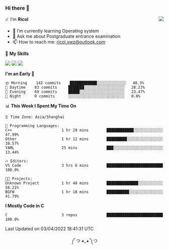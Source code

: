 ### Hi there 👋

<a href="#">
  <img align="right" src="https://github-readme-stats.vercel.app/api?username=Ricolxwz&count_private=true&show_icons=true&theme=prussian" />
</a>

☄️ I‘m **Ricol**

- 🌱 I’m currently learning Operating system
- 💬 Ask me about Postgraduate entrance examination
- 📫 How to reach me: ricol.xwz@outlook.com

🌟 **My Skills**

![](https://img.shields.io/badge/-Git-000000?style=flat-square&logo=git&logoColor=fff)
![](https://img.shields.io/badge/-C-3e74a2?style=flat-square&logo=C&logoColor=fff)
![](https://img.shields.io/badge/-Python-4fc08d?style=flat-square&logo=python&logoColor=fff)

<!--START_SECTION:waka-->
**I'm an Early 🐤** 

```text
🌞 Morning    142 commits    ████████████░░░░░░░░░░░░░   48.3% 
🌆 Daytime    83 commits     ███████░░░░░░░░░░░░░░░░░░   28.23% 
🌃 Evening    69 commits     █████░░░░░░░░░░░░░░░░░░░░   23.47% 
🌙 Night      0 commits      ░░░░░░░░░░░░░░░░░░░░░░░░░   0.0%

```


📊 **This Week I Spent My Time On** 

```text
⌚︎ Time Zone: Asia/Shanghai

💬 Programming Languages: 
C++                      1 hr 29 mins        ████████████░░░░░░░░░░░░░   47.99% 
Other                    1 hr 12 mins        █████████░░░░░░░░░░░░░░░░   38.57% 
YAML                     25 mins             ███░░░░░░░░░░░░░░░░░░░░░░   13.44%

🔥 Editors: 
VS Code                  3 hrs 6 mins        █████████████████████████   100.0%

🐱‍💻 Projects: 
Unknown Project          1 hr 48 mins        ██████████████░░░░░░░░░░░   58.21% 
BGFW                     1 hr 18 mins        ██████████░░░░░░░░░░░░░░░   41.79%

```

**I Mostly Code in C** 

```text
C                        3 repos             █████████████████████████   100.0%

```



 Last Updated on 03/04/2022 18:41:31 UTC
<!--END_SECTION:waka-->

<div align="center">
༼ つ ◕_◕ ༽つ
</div>
